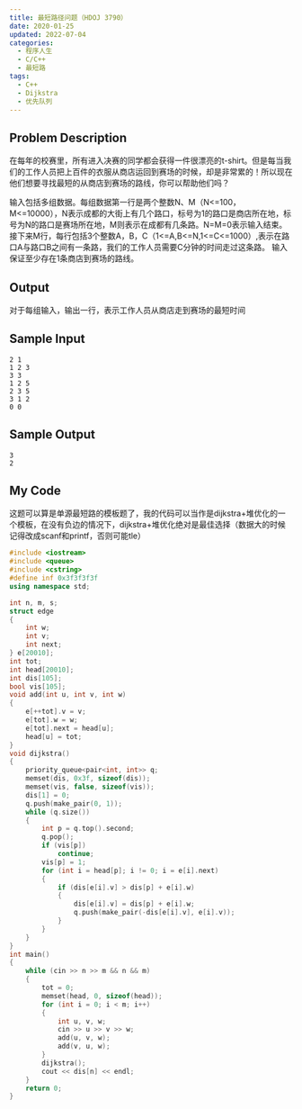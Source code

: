 ```yaml
---
title: 最短路径问题（HDOJ 3790）
date: 2020-01-25
updated: 2022-07-04
categories:
  - 程序人生
  - C/C++
  - 最短路
tags:
  - C++
  - Dijkstra
  - 优先队列
---
```


## Problem Description

在每年的校赛里，所有进入决赛的同学都会获得一件很漂亮的t-shirt。但是每当我们的工作人员把上百件的衣服从商店运回到赛场的时候，却是非常累的！所以现在他们想要寻找最短的从商店到赛场的路线，你可以帮助他们吗？

输入包括多组数据。每组数据第一行是两个整数N、M（N<=100，M<=10000），N表示成都的大街上有几个路口，标号为1的路口是商店所在地，标号为N的路口是赛场所在地，M则表示在成都有几条路。N=M=0表示输入结束。接下来M行，每行包括3个整数A，B，C（1<=A,B<=N,1<=C<=1000）,表示在路口A与路口B之间有一条路，我们的工作人员需要C分钟的时间走过这条路。
输入保证至少存在1条商店到赛场的路线。

## Output

对于每组输入，输出一行，表示工作人员从商店走到赛场的最短时间

## Sample Input

```
2 1
1 2 3
3 3
1 2 5
2 3 5
3 1 2
0 0
```

## Sample Output

```
3
2
```

## My Code

这题可以算是单源最短路的模板题了，我的代码可以当作是dijkstra+堆优化的一个模板，在没有负边的情况下，dijkstra+堆优化绝对是最佳选择（数据大的时候记得改成scanf和printf，否则可能tle）

```cpp
#include <iostream>
#include <queue>
#include <cstring>
#define inf 0x3f3f3f3f
using namespace std;

int n, m, s;
struct edge
{
    int w;
    int v;
    int next;
} e[20010];
int tot;
int head[20010];
int dis[105];
bool vis[105];
void add(int u, int v, int w)
{
    e[++tot].v = v;
    e[tot].w = w;
    e[tot].next = head[u];
    head[u] = tot;
}
void dijkstra()
{
    priority_queue<pair<int, int>> q;
    memset(dis, 0x3f, sizeof(dis));
    memset(vis, false, sizeof(vis));
    dis[1] = 0;
    q.push(make_pair(0, 1));
    while (q.size())
    {
        int p = q.top().second;
        q.pop();
        if (vis[p])
            continue;
        vis[p] = 1;
        for (int i = head[p]; i != 0; i = e[i].next)
        {
            if (dis[e[i].v] > dis[p] + e[i].w)
            {
                dis[e[i].v] = dis[p] + e[i].w;
                q.push(make_pair(-dis[e[i].v], e[i].v));
            }
        }
    }
}
int main()
{
    while (cin >> n >> m && n && m)
    {
        tot = 0;
        memset(head, 0, sizeof(head));
        for (int i = 0; i < m; i++)
        {
            int u, v, w;
            cin >> u >> v >> w;
            add(u, v, w);
            add(v, u, w);
        }
        dijkstra();
        cout << dis[n] << endl;
    }
    return 0;
}
```



